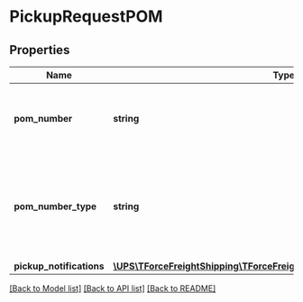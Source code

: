 # PickupRequestPOM

## Properties
Name | Type | Description | Notes
------------ | ------------- | ------------- | -------------
**pom_number** | **string** | An identifier associated to the pickup request (may or may not be created by the user) | 
**pom_number_type** | **string** | Identifies the kind of number used to identify the POM shipment. For valid values, see POMNumberType Values in the Appendix. | 
**pickup_notifications** | [**\UPS\TForceFreightShipping\TForceFreightShipping\POMPickupNotifications**](POMPickupNotifications.md) |  | 

[[Back to Model list]](../../README.md#documentation-for-models) [[Back to API list]](../../README.md#documentation-for-api-endpoints) [[Back to README]](../../README.md)

